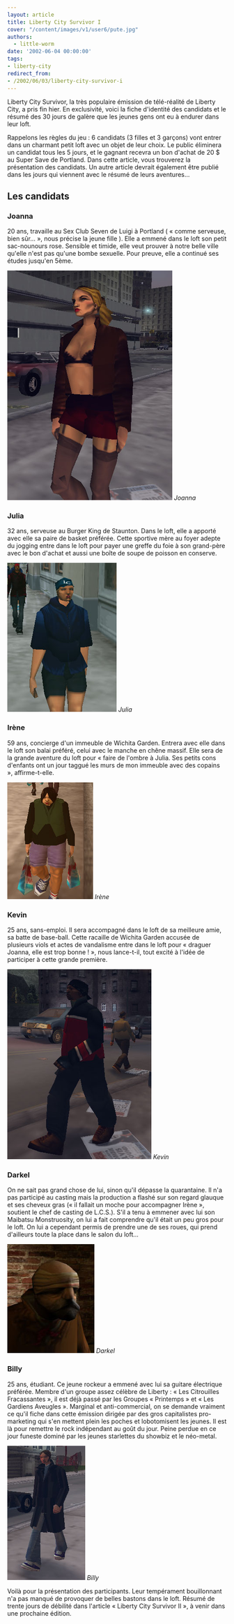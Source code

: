 ```yaml
---
layout: article
title: Liberty City Survivor I
cover: "/content/images/v1/user6/pute.jpg"
authors:
  - little-worm
date: '2002-06-04 00:00:00'
tags:
- liberty-city
redirect_from:
- /2002/06/03/liberty-city-survivor-i
---
```


Liberty City Survivor, la très populaire émission de télé-réalité de Liberty City, a pris fin hier. En exclusivité, voici la fiche d'identité des candidats et le résumé des 30 jours de galère que les jeunes gens ont eu à endurer dans leur loft.

Rappelons les règles du jeu : 6 candidats (3 filles et 3 garçons) vont entrer dans un charmant petit loft avec un objet de leur choix. Le public éliminera un candidat tous les 5 jours, et le gagnant recevra un bon d'achat de 20 $ au Super Save de Portland. Dans cette article, vous trouverez la présentation des candidats. Un autre article devrait également être publié dans les jours qui viennent avec le résumé de leurs aventures...

## Les candidats

### Joanna

20 ans, travaille au Sex Club Seven de Luigi à Portland ( « comme serveuse, bien sûr... », nous précise la jeune fille ). Elle a emmené dans le loft son petit sac-nounours rose. Sensible et timide, elle veut prouver à notre belle ville qu'elle n'est pas qu'une bombe sexuelle. Pour preuve, elle a continué ses études jusqu'en 5ème.

![Joanna](/content/images/v1/user6/pute2.jpg)
_Joanna_

### Julia

32 ans, serveuse au Burger King de Staunton. Dans le loft, elle a apporté avec elle sa paire de basket préférée. Cette sportive mère au foyer adepte du jogging entre dans le loft pour payer une greffe du foie à son grand-père avec le bon d'achat et aussi une boîte de soupe de poisson en conserve.

![Julia](/content/images/v1/user6/jogging2.jpg)
_Julia_

### Irène

59 ans, concierge d'un immeuble de Wichita Garden. Entrera avec elle dans le loft son balai préféré, celui avec le manche en chêne massif. Elle sera de la grande aventure du loft pour « faire de l'ombre à Julia. Ses petits cons d'enfants ont un jour taggué les murs de mon immeuble avec des copains », affirme-t-elle.

![Irène](/content/images/v1/user6/titgrosse.jpg)
_Irène_

### Kevin

25 ans, sans-emploi. Il sera accompagné dans le loft de sa meilleure amie, sa batte de base-ball. Cette racaille de Wichita Garden accusée de plusieurs viols et actes de vandalisme entre dans le loft pour « draguer Joanna, elle est trop bonne ! », nous lance-t-il, tout excité à l'idée de participer à cette grande première.

![Kevin](/content/images/v1/user6/redjack.jpg)
_Kevin_

### Darkel

On ne sait pas grand chose de lui, sinon qu'il dépasse la quarantaine. Il n'a pas participé au casting mais la production a flashé sur son regard glauque et ses cheveux gras (« il fallait un moche pour accompagner Irène », soutient le chef de casting de L.C.S.). S'il a tenu à emmener avec lui son Maibatsu Monstruosity, on lui a fait comprendre qu'il était un peu gros pour le loft. On lui a cependant permis de prendre une de ses roues, qui prend d'ailleurs toute la place dans le salon du loft...

![Darkel](/content/images/v1/user6/darkel.jpg)
_Darkel_

### Billy

25 ans, étudiant. Ce jeune rockeur a emmené avec lui sa guitare électrique préférée. Membre d'un groupe assez célèbre de Liberty : « Les Citrouilles Fracassantes », il est déjà passé par les Groupes « Printemps » et « Les Gardiens Aveugles ». Marginal et anti-commercial, on se demande vraiment ce qu'il fiche dans cette émission dirigée par des gros capitalistes pro-marketing qui s'en mettent plein les poches et lobotomisent les jeunes. Il est là pour remettre le rock indépendant au goût du jour. Peine perdue en ce jour funeste dominé par les jeunes starlettes du showbiz et le néo-metal.

![Billy](/content/images/v1/user6/etudiant.jpg)
_Billy_

Voilà pour la présentation des participants. Leur tempérament bouillonnant n'a pas manqué de provoquer de belles bastons dans le loft. Résumé de trente jours de débilité dans l'article « Liberty City Survivor II », à venir dans une prochaine édition.